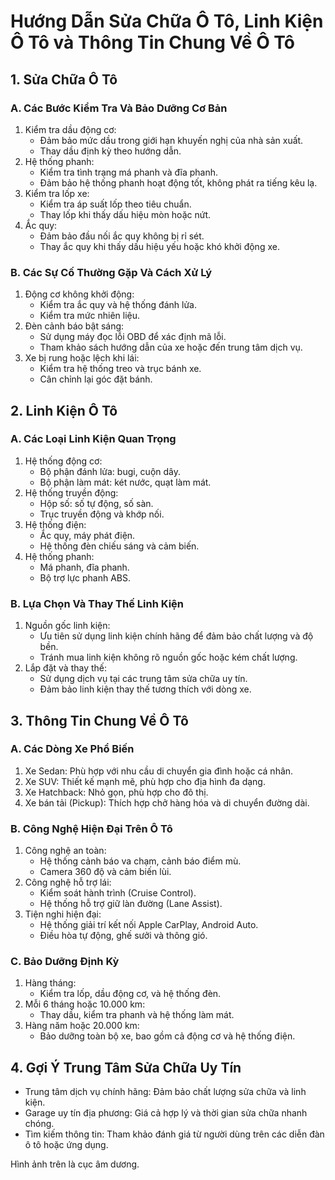 # Hướng Dẫn Sửa Chữa Ô Tô, Linh Kiện Ô Tô và Thông Tin Chung Về Ô Tô

## 1. Sửa Chữa Ô Tô

### A. Các Bước Kiểm Tra Và Bảo Dưỡng Cơ Bản

1. Kiểm tra dầu động cơ:
    - Đảm bảo mức dầu trong giới hạn khuyến nghị của nhà sản xuất.
    - Thay dầu định kỳ theo hướng dẫn.
2. Hệ thống phanh:
    - Kiểm tra tình trạng má phanh và đĩa phanh.
    - Đảm bảo hệ thống phanh hoạt động tốt, không phát ra tiếng kêu lạ.
3. Kiểm tra lốp xe:
    - Kiểm tra áp suất lốp theo tiêu chuẩn.
    - Thay lốp khi thấy dấu hiệu mòn hoặc nứt.
4. Ắc quy:
    - Đảm bảo đầu nối ắc quy không bị rỉ sét.
    - Thay ắc quy khi thấy dấu hiệu yếu hoặc khó khởi động xe.

### B. Các Sự Cố Thường Gặp Và Cách Xử Lý

1. Động cơ không khởi động:
    - Kiểm tra ắc quy và hệ thống đánh lửa.
    - Kiểm tra mức nhiên liệu.
2. Đèn cảnh báo bật sáng:
    - Sử dụng máy đọc lỗi OBD để xác định mã lỗi.
    - Tham khảo sách hướng dẫn của xe hoặc đến trung tâm dịch vụ.
3. Xe bị rung hoặc lệch khi lái:
    - Kiểm tra hệ thống treo và trục bánh xe.
    - Cân chỉnh lại góc đặt bánh.


## 2. Linh Kiện Ô Tô

### A. Các Loại Linh Kiện Quan Trọng

1. Hệ thống động cơ:
    - Bộ phận đánh lửa: bugi, cuộn dây.
    - Bộ phận làm mát: két nước, quạt làm mát.
2. Hệ thống truyền động:
    - Hộp số: số tự động, số sàn.
    - Trục truyền động và khớp nối.
3. Hệ thống điện:
    - Ắc quy, máy phát điện.
    - Hệ thống đèn chiếu sáng và cảm biến.
4. Hệ thống phanh:
    - Má phanh, đĩa phanh.
    - Bộ trợ lực phanh ABS.

### B. Lựa Chọn Và Thay Thế Linh Kiện

1. Nguồn gốc linh kiện:
    - Ưu tiên sử dụng linh kiện chính hãng để đảm bảo chất lượng và độ bền.
    - Tránh mua linh kiện không rõ nguồn gốc hoặc kém chất lượng.
2. Lắp đặt và thay thế:
    - Sử dụng dịch vụ tại các trung tâm sửa chữa uy tín.
    - Đảm bảo linh kiện thay thế tương thích với dòng xe.


## 3. Thông Tin Chung Về Ô Tô

### A. Các Dòng Xe Phổ Biến

1. Xe Sedan: Phù hợp với nhu cầu di chuyển gia đình hoặc cá nhân.
2. Xe SUV: Thiết kế mạnh mẽ, phù hợp cho địa hình đa dạng.
3. Xe Hatchback: Nhỏ gọn, phù hợp cho đô thị.
4. Xe bán tải (Pickup): Thích hợp chở hàng hóa và di chuyển đường dài.

### B. Công Nghệ Hiện Đại Trên Ô Tô

1. Công nghệ an toàn:
    - Hệ thống cảnh báo va chạm, cảnh báo điểm mù.
    - Camera 360 độ và cảm biến lùi.
2. Công nghệ hỗ trợ lái:
    - Kiểm soát hành trình (Cruise Control).
    - Hệ thống hỗ trợ giữ làn đường (Lane Assist).
3. Tiện nghi hiện đại:
    - Hệ thống giải trí kết nối Apple CarPlay, Android Auto.
    - Điều hòa tự động, ghế sưởi và thông gió.

### C. Bảo Dưỡng Định Kỳ

1. Hàng tháng:
    - Kiểm tra lốp, dầu động cơ, và hệ thống đèn.
2. Mỗi 6 tháng hoặc 10.000 km:
    - Thay dầu, kiểm tra phanh và hệ thống làm mát.
3. Hàng năm hoặc 20.000 km:
    - Bảo dưỡng toàn bộ xe, bao gồm cả động cơ và hệ thống điện.


## 4. Gợi Ý Trung Tâm Sửa Chữa Uy Tín

- Trung tâm dịch vụ chính hãng: Đảm bảo chất lượng sửa chữa và linh kiện.
- Garage uy tín địa phương: Giá cả hợp lý và thời gian sửa chữa nhanh chóng.
- Tìm kiếm thông tin: Tham khảo đánh giá từ người dùng trên các diễn đàn ô tô hoặc ứng dụng.

Hình ảnh trên là cục âm dương.